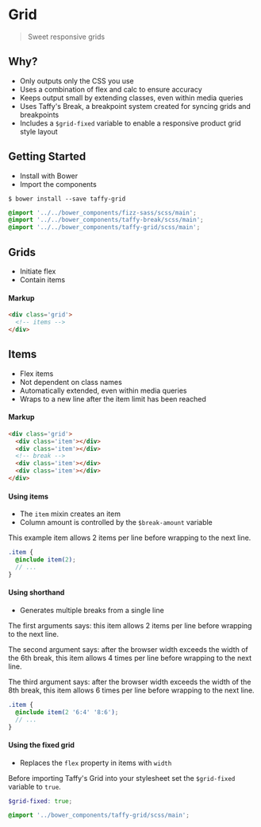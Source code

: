 Grid
===

> Sweet responsive grids

## Why?
+ Only outputs only the CSS you use
+ Uses a combination of flex and calc to ensure accuracy
+ Keeps output small by extending classes, even within media queries
+ Uses Taffy's Break, a breakpoint system created for syncing grids and breakpoints
+ Includes a `$grid-fixed` variable to enable a responsive product grid style layout

## Getting Started
+ Install with Bower
+ Import the components

```
$ bower install --save taffy-grid
```

```scss
@import '../../bower_components/fizz-sass/scss/main';
@import '../../bower_components/taffy-break/scss/main';
@import '../../bower_components/taffy-grid/scss/main';
```

## Grids
+ Initiate flex
+ Contain items

#### Markup

```html
<div class='grid'>
  <!-- items -->
</div>
```

## Items
+ Flex items
+ Not dependent on class names
+ Automatically extended, even within media queries
+ Wraps to a new line after the item limit has been reached

#### Markup

```html
<div class='grid'>
  <div class='item'></div>
  <div class='item'></div>
  <!-- break -->
  <div class='item'></div>
  <div class='item'></div>
</div>
```

#### Using items
+ The `item` mixin creates an item
+ Column amount is controlled by the `$break-amount` variable

This example item allows 2 items per line before wrapping to the next line.

```scss
.item {
  @include item(2);
  // ...
}
```

#### Using shorthand
+ Generates multiple breaks from a single line

The first arguments says: this item allows 2 items per line before wrapping to the next line.

The second argument says: after the browser width exceeds the width of the 6th break, this item allows 4 times per line before wrapping to the next line.

The third argument says: after the browser width exceeds the width of the 8th break, this item allows 6 times per line before wrapping to the next line.

```scss
.item {
  @include item(2 '6:4' '8:6');
  // ...
}
```

#### Using the fixed grid
+ Replaces the `flex` property in items with `width`

Before importing Taffy's Grid into your stylesheet set the `$grid-fixed` variable to `true`.

```scss
$grid-fixed: true;

@import '../bower_components/taffy-grid/scss/main';
```
